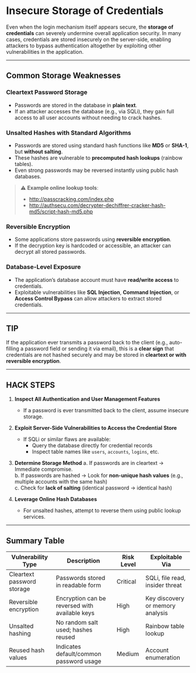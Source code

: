 # Insecure Storage of Credentials

Even when the login mechanism itself appears secure, the **storage of credentials** can severely undermine overall application security. In many cases, credentials are stored insecurely on the server-side, enabling attackers to bypass authentication altogether by exploiting other vulnerabilities in the application.

---

## Common Storage Weaknesses

### Cleartext Password Storage

- Passwords are stored in the database in **plain text**.
- If an attacker accesses the database (e.g., via SQLi), they gain full access to all user accounts without needing to crack hashes.

### Unsalted Hashes with Standard Algorithms

- Passwords are stored using standard hash functions like **MD5** or **SHA-1**, but **without salting**.
- These hashes are vulnerable to **precomputed hash lookups** (rainbow tables).
- Even strong passwords may be reversed instantly using public hash databases.

> ⚠️ **Example online lookup tools**:
> - http://passcracking.com/index.php  
> - http://authsecu.com/decrypter-dechiffrer-cracker-hash-md5/script-hash-md5.php

### Reversible Encryption

- Some applications store passwords using **reversible encryption**.
- If the decryption key is hardcoded or accessible, an attacker can decrypt all stored passwords.

### Database-Level Exposure

- The application’s database account must have **read/write access** to credentials.
- Exploitable vulnerabilities like **SQL Injection**, **Command Injection**, or **Access Control Bypass** can allow attackers to extract stored credentials.

---

## TIP

If the application ever transmits a password back to the client (e.g., auto-filling a password field or sending it via email), this is a **clear sign** that credentials are not hashed securely and may be stored in **cleartext or with reversible encryption**.

---

## HACK STEPS

1. **Inspect All Authentication and User Management Features**
   - If a password is ever transmitted back to the client, assume insecure storage.

2. **Exploit Server-Side Vulnerabilities to Access the Credential Store**
   - If SQLi or similar flaws are available:
     - Query the database directly for credential records
     - Inspect table names like `users`, `accounts`, `logins`, etc.

3. **Determine Storage Method**
   a. If passwords are in cleartext → Immediate compromise.  
   b. If passwords are hashed → Look for **non-unique hash values** (e.g., multiple accounts with the same hash)  
   c. Check for **lack of salting** (identical password → identical hash)

4. **Leverage Online Hash Databases**
   - For unsalted hashes, attempt to reverse them using public lookup services.

---

## Summary Table

| Vulnerability Type         | Description                                      | Risk Level | Exploitable Via                  |
|---------------------------|--------------------------------------------------|------------|----------------------------------|
| Cleartext password storage| Passwords stored in readable form                | Critical   | SQLi, file read, insider threat  |
| Reversible encryption     | Encryption can be reversed with available keys   | High       | Key discovery or memory analysis|
| Unsalted hashing          | No random salt used; hashes reused               | High       | Rainbow table lookup             |
| Reused hash values        | Indicates default/common password usage          | Medium     | Account enumeration              |
